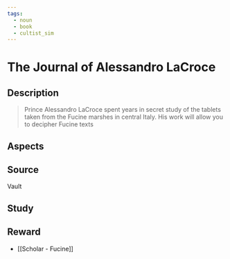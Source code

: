```yaml
---
tags:
  - noun
  - book
  - cultist_sim
---
```


# The Journal of Alessandro LaCroce

## Description

> Prince Alessandro LaCroce spent years in secret study of the tablets taken from the Fucine marshes in central Italy. His work will allow you to decipher Fucine texts

## Aspects
## Source
Vault
## Study

## Reward
- [[Scholar - Fucine]]
